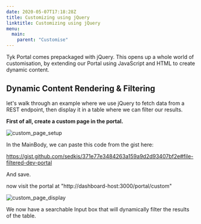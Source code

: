 ```yaml
---
date: 2020-05-07T17:18:28Z
title: Customizing using jQuery
linktitle: Customizing using jQuery
menu:
  main:
    parent: "Customise"
---
```


Tyk Portal comes prepackaged with jQuery.  This opens up a whole world of customisation, by extending our Portal using JavaScript and HTML to create dynamic content.


## Dynamic Content Rendering & Filtering

let's walk through an example where we use jQuery to fetch data from a REST endpoint, then display it in a table where we can filter our results.


**First of all, create a custom page in the portal.**


![custom_page_setup](/docs/img/dashboard/portal-management/new_custom_page.png)

In the MainBody, we can paste this code from the gist here:

https://gist.github.com/sedkis/371e77e3484263a159a9d2d93407bf2e#file-filtered-dev-portal

And save.

now visit the portal at "http://dashboard-host:3000/portal/custom"

![custom_page_display](/docs/img/dashboard/portal-management/custom_page_dynamic.png)

We now have a searchable Input box that will dynamically filter the results of the table.
